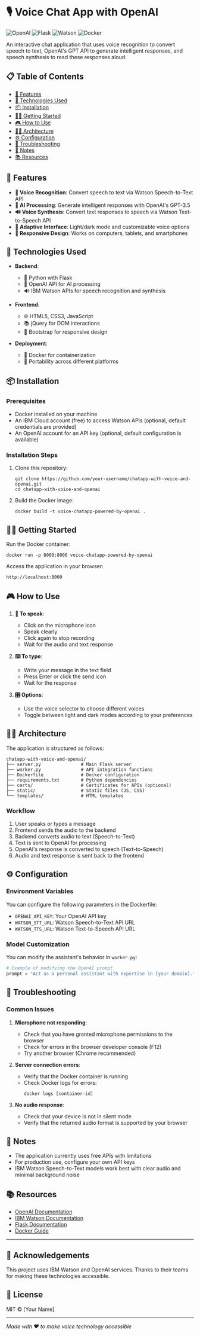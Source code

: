 # 🎙️ Voice Chat App with OpenAI

![OpenAI](https://img.shields.io/badge/Powered%20by-OpenAI-16a085?style=for-the-badge&logo=openai&logoColor=white)
![Flask](https://img.shields.io/badge/Backend-Flask-000000?style=for-the-badge&logo=flask&logoColor=white)
![Watson](https://img.shields.io/badge/IBM-Watson-054ADA?style=for-the-badge&logo=ibm&logoColor=white)
![Docker](https://img.shields.io/badge/Docker-2496ED?style=for-the-badge&logo=docker&logoColor=white)

An interactive chat application that uses voice recognition to convert speech to text, OpenAI's GPT API to generate intelligent responses, and speech synthesis to read these responses aloud.

## 📋 Table of Contents

- [🚀 Features](#-features)
- [🔧 Technologies Used](#-technologies-used)
- [📦 Installation](#-installation)
- [🏃‍♂️ Getting Started](#-getting-started)
- [🎮 How to Use](#-how-to-use)
- [👨‍💻 Architecture](#-architecture)
- [⚙️ Configuration](#-configuration)
- [🧪 Troubleshooting](#-troubleshooting)
- [📝 Notes](#-notes)
- [📚 Resources](#-resources)

## 🚀 Features

- **🎤 Voice Recognition**: Convert speech to text via Watson Speech-to-Text API
- **🤖 AI Processing**: Generate intelligent responses with OpenAI's GPT-3.5
- **🔊 Voice Synthesis**: Convert text responses to speech via Watson Text-to-Speech API
- **🎨 Adaptive Interface**: Light/dark mode and customizable voice options
- **📱 Responsive Design**: Works on computers, tablets, and smartphones

## 🔧 Technologies Used

- **Backend**:
  - 🐍 Python with Flask
  - 🤖 OpenAI API for AI processing
  - 🔊 IBM Watson APIs for speech recognition and synthesis
  
- **Frontend**:
  - 🌐 HTML5, CSS3, JavaScript
  - 📚 jQuery for DOM interactions
  - 🎨 Bootstrap for responsive design
  
- **Deployment**:
  - 🐳 Docker for containerization
  - 🚀 Portability across different platforms

## 📦 Installation

### Prerequisites

- Docker installed on your machine
- An IBM Cloud account (free) to access Watson APIs (optional, default credentials are provided)
- An OpenAI account for an API key (optional, default configuration is available)

### Installation Steps

1. Clone this repository:
   ```
   git clone https://github.com/your-username/chatapp-with-voice-and-openai.git
   cd chatapp-with-voice-and-openai
   ```

2. Build the Docker image:
   ```
   docker build -t voice-chatapp-powered-by-openai .
   ```

## 🏃‍♂️ Getting Started

Run the Docker container:
```
docker run -p 8000:8000 voice-chatapp-powered-by-openai
```

Access the application in your browser:
```
http://localhost:8000
```

## 🎮 How to Use

1. **🎤 To speak**:
   - Click on the microphone icon
   - Speak clearly
   - Click again to stop recording
   - Wait for the audio and text response

2. **⌨️ To type**:
   - Write your message in the text field
   - Press Enter or click the send icon
   - Wait for the response

3. **🎛️ Options**:
   - Use the voice selector to choose different voices
   - Toggle between light and dark modes according to your preferences

## 👨‍💻 Architecture

The application is structured as follows:

```
chatapp-with-voice-and-openai/
├── server.py               # Main Flask server
├── worker.py               # API integration functions
├── Dockerfile              # Docker configuration
├── requirements.txt        # Python dependencies
├── certs/                  # Certificates for APIs (optional)
├── static/                 # Static files (JS, CSS)
└── templates/              # HTML templates
```

### Workflow

1. User speaks or types a message
2. Frontend sends the audio to the backend
3. Backend converts audio to text (Speech-to-Text)
4. Text is sent to OpenAI for processing
5. OpenAI's response is converted to speech (Text-to-Speech)
6. Audio and text response is sent back to the frontend

## ⚙️ Configuration

### Environment Variables

You can configure the following parameters in the Dockerfile:

- `OPENAI_API_KEY`: Your OpenAI API key
- `WATSON_STT_URL`: Watson Speech-to-Text API URL
- `WATSON_TTS_URL`: Watson Text-to-Speech API URL

### Model Customization

You can modify the assistant's behavior in `worker.py`:

```python
# Example of modifying the OpenAI prompt
prompt = "Act as a personal assistant with expertise in [your domain]."
```

## 🧪 Troubleshooting

### Common Issues

1. **Microphone not responding**:
   - Check that you have granted microphone permissions to the browser
   - Check for errors in the browser developer console (F12)
   - Try another browser (Chrome recommended)

2. **Server connection errors**:
   - Verify that the Docker container is running
   - Check Docker logs for errors:
     ```
     docker logs [container-id]
     ```

3. **No audio response**:
   - Check that your device is not in silent mode
   - Verify that the returned audio format is supported by your browser

## 📝 Notes

- The application currently uses free APIs with limitations
- For production use, configure your own API keys
- IBM Watson Speech-to-Text models work best with clear audio and minimal background noise

## 📚 Resources

- [OpenAI Documentation](https://platform.openai.com/docs/introduction)
- [IBM Watson Documentation](https://cloud.ibm.com/docs/watson)
- [Flask Documentation](https://flask.palletsprojects.com/)
- [Docker Guide](https://docs.docker.com/get-started/)

---

## 🙏 Acknowledgements

This project uses IBM Watson and OpenAI services. Thanks to their teams for making these technologies accessible.

## 📄 License

MIT © [Your Name]

---

*Made with ❤️ to make voice technology accessible*